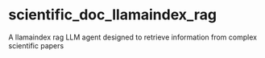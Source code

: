 # scientific_doc_llamaindex_rag
A llamaindex rag LLM agent designed to retrieve information from complex scientific papers
